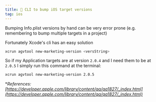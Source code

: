```yaml
---
title: 🔢 CLI to bump iOS target versions
tag: ios
---
```


Bumping Info.plist versions by hand can be very error prone (e.g. remembering to bump multiple targets in a project)

Fortunately Xcode's cli has an easy solution

```sh
xcrun agvtool new-marketing-version <versString>
```

So if my Application targets are at version `2.0.4` and I need them to be at `2.0.5` I simply run this command at the terminal:

```sh
xcrun agvtool new-marketing-version 2.0.5
```


**References: [https://developer.apple.com/library/content/qa/qa1827/_index.html](https://developer.apple.com/library/content/qa/qa1827/_index.html)*
